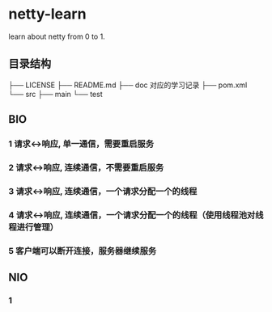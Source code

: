 # netty-learn
learn about netty from 0 to 1.

## 目录结构
├── LICENSE
├── README.md
├── doc 对应的学习记录
├── pom.xml
└── src
    ├── main
    └── test
## BIO

### 1 请求<->响应, 单一通信，需要重启服务

### 2 请求<->响应, 连续通信，不需要重启服务

### 3 请求<->响应, 连续通信，一个请求分配一个的线程

### 4 请求<->响应, 连续通信，一个请求分配一个的线程（使用线程池对线程进行管理）

### 5 客户端可以断开连接，服务器继续服务

## NIO
### 1


